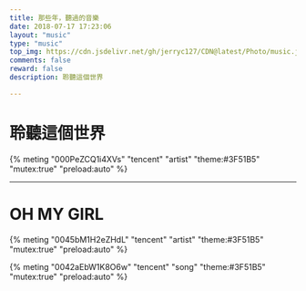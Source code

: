 ```yaml
---
title: 那些年，聽過的音樂
date: 2018-07-17 17:23:06
layout: "music"
type: "music"
top_img: https://cdn.jsdelivr.net/gh/jerryc127/CDN@latest/Photo/music.jpg
comments: false
reward: false
description: 聆聽這個世界

---
```


# 聆聽這個世界

{% meting "000PeZCQ1i4XVs" "tencent" "artist" "theme:#3F51B5" "mutex:true" "preload:auto" %}

<hr>

# OH MY GIRL

{% meting "0045bM1H2eZHdL" "tencent" "artist" "theme:#3F51B5" "mutex:true" "preload:auto" %}

{% meting "0042aEbW1K8O6w" "tencent" "song" "theme:#3F51B5" "mutex:true" "preload:auto" %}
